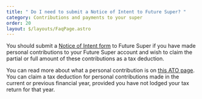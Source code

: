 ```yaml
---
title: " Do I need to submit a Notice of Intent to Future Super? "
category: Contributions and payments to your super
order: 20
layout: $/layouts/FaqPage.astro
---
```

You should submit a [Notice of Intent form](https://www.ato.gov.au/forms/notice-of-intent-to-claim-or-vary-a-deduction-for-personal-super-contributions/) to Future Super if you have made personal contributions to your Future Super account and wish to claim the partial or full amount of these contributions as a tax deduction. 

You can read more about what a personal contribution is on [this ATO page](https://www.ato.gov.au/individuals/super/growing-your-super/adding-to-your-super/personal-super-contributions/).  You can claim a tax deduction for personal contributions made in the current or previous financial year, provided you have not lodged your tax return for that year.